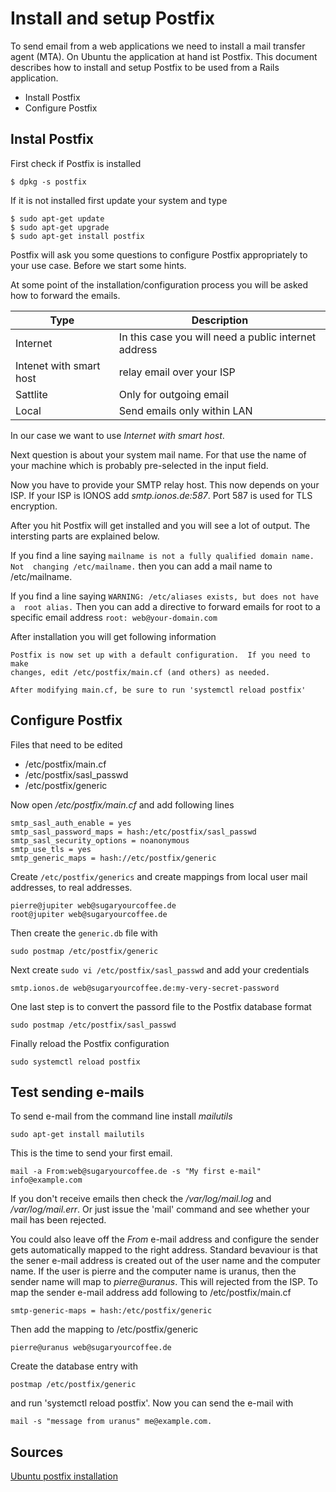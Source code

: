 Install and setup Postfix
=========================

To send email from a web applications we need to install a mail transfer agent
(MTA). On Ubuntu the application at hand ist Postfix. This document describes
how to install and setup Postfix to be used from a Rails application.

* Install Postfix
* Configure Postfix

Instal Postfix
--------------

First check if Postfix is installed

    $ dpkg -s postfix

If it is not installed first update your system and type

    $ sudo apt-get update
    $ sudo apt-get upgrade
    $ sudo apt-get install postfix

Postfix will ask you some questions to configure Postfix appropriately to your
use case. Before we start some hints.

At some point of the installation/configuration process you will be asked how 
to forward the emails.

| Type                    | Description                                        |
| ----------------------- | ---------------------------------------------------|
| Internet                |In this case you will need a public internet address|
| Intenet with smart host |relay email over your ISP                           |
| Sattlite                |Only for outgoing email                             |
| Local                   |Send emails only within LAN                         |

In our case we want to use *Internet with smart host*.

Next question is about your system mail name. For that use the name of your
machine which is probably pre-selected in the input field.

Now you have to provide your SMTP relay host. This now depends on your ISP. If
your ISP is IONOS add *smtp.ionos.de:587*. Port 587 is used for TLS encryption.

After you hit <ok> Postfix will get installed and you will see a lot of output.
The intersting parts are explained below.

If you find a line saying `mailname is not a fully qualified domain name. Not 
  changing /etc/mailname.` then you can add a mail name to /etc/mailname.
      
If you find a line saying `WARNING: /etc/aliases exists, but does not have a 
  root alias.` Then you can add a directive to forward emails for root to a 
  specific email address `root: web@your-domain.com`

After installation you will get following information

    Postfix is now set up with a default configuration.  If you need to make
    changes, edit /etc/postfix/main.cf (and others) as needed.

    After modifying main.cf, be sure to run 'systemctl reload postfix'

Configure Postfix
-----------------

Files that need to be edited 

* /etc/postfix/main.cf 
* /etc/postfix/sasl_passwd 
* /etc/postfix/generic 

Now open */etc/postfix/main.cf* and add following lines

    smtp_sasl_auth_enable = yes
    smtp_sasl_password_maps = hash:/etc/postfix/sasl_passwd
    smtp_sasl_security_options = noanonymous
    smtp_use_tls = yes 
    smtp_generic_maps = hash://etc/postfix/generic

Create `/etc/postfix/generics` and create mappings from local user mail
addresses, to real addresses.
 
    pierre@jupiter web@sugaryourcoffee.de 
    root@jupiter web@sugaryourcoffee.de 

Then create the `generic.db` file with 

    sudo postmap /etc/postfix/generic
    
Next create `sudo vi /etc/postfix/sasl_passwd` and add your credentials

    smtp.ionos.de web@sugaryourcoffee.de:my-very-secret-password

One last step is to convert the passord file to the Postfix database format

    sudo postmap /etc/postfix/sasl_passwd

Finally reload the Postfix configuration

    sudo systemctl reload postfix 

Test sending e-mails
--------------------

To send e-mail from the command line install *mailutils*

    sudo apt-get install mailutils

This is the time to send your first email.

    mail -a From:web@sugaryourcoffee.de -s "My first e-mail" info@example.com

If you don't receive emails then check the */var/log/mail.log* and
*/var/log/mail.err*. Or just issue the 'mail' command and see whether your mail
has been rejected.

You could also leave off the *From* e-mail address and configure the sender gets
automatically mapped to the right address. Standard bevaviour is that the sener
e-mail address is created out of the user name and the computer name. If the
user is pierre and the computer name is uranus, then the sender name will map to
*pierre@uranus*. This will rejected from the ISP. To map the sender e-mail
address add following to /etc/postfix/main.cf

    smtp-generic-maps = hash:/etc/postfix/generic

Then add the mapping to /etc/postfix/generic

    pierre@uranus web@sugaryourcoffee.de

Create the database entry with

    postmap /etc/postfix/generic

and run 'systemctl reload postfix'. Now you can send the e-mail with

    mail -s "message from uranus" me@example.com.

Sources
-------
[Ubuntu postfix installation](https://help.ubuntu.com/lts/serverguide/postfix.html)

